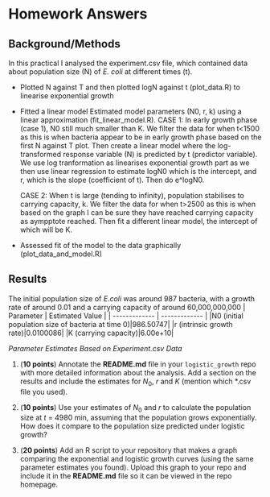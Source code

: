 # Homework Answers 

## Background/Methods

In this practical I analysed the experiment.csv file, which contained data about population size (N) of *E. coli* at different times (t). 

* Plotted N against T and then plotted logN against t (plot_data.R) to linearise exponential growth 

* Fitted a linear model Estimated model parameters (N0, r, k) using a linear approximation (fit_linear_model.R).
  CASE 1: In early growth phase (case 1), N0 still much smaller than K.
  We filter the data for when t<1500 as this is when bacteria appear to be in early growth phase based on the first N against T plot.
  Then create a linear model where the log-transformed response variable (N) is predicted by t (predictor variable).
  We use log tranformation as linearises exponential growth part as we then use linear regression to estimate logN0 which is the intercept, and r, which is the slope (coefficient of t). Then do e^logN0.

  CASE 2: When t is large (tending to infinity), population stabilises to carrying capacity, k.
  We filter the data for when t>2500 as this is when based on the graph I can be sure they have reached carrying capacity as aympptote reached. Then fit a different linear model, the intercept of which will be K.

* Assessed fit of the model to the data graphically (plot_data_and_model.R)

## Results 

The initial population size of *E.coli* was around 987 bacteria, with a growth rate of around 0.01 and a carrying capacity of around 60,000,000,000
| Parameter  | Estimated Value |
| ------------- | ------------- |
|N0 (initial population size of bacteria at time 0)|986.50747|
|r (intrinsic growth rate)|0.0100086|
|K (carrying capacity)|6.00e+10|

*Parameter Estimates Based on Experiment.csv Data*

1) (**10 points**) Annotate the **README.md** file in your `logistic_growth` repo with more detailed information about the analysis. Add a section on the results and include the estimates for $N_0$, $r$ and $K$ (mention which *.csv file you used).
   
2) (**10 points**) Use your estimates of $N_0$ and $r$ to calculate the population size at $t$ = 4980 min, assuming that the population grows exponentially. How does it compare to the population size predicted under logistic growth? 

3) (**20 points**) Add an R script to your repository that makes a graph comparing the exponential and logistic growth curves (using the same parameter estimates you found). Upload this graph to your repo and include it in the **README.md** file so it can be viewed in the repo homepage.

